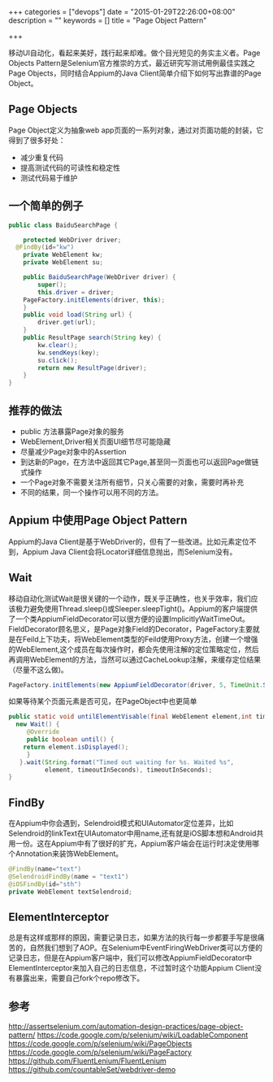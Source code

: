 +++
categories = ["devops"]
date = "2015-01-29T22:26:00+08:00"
description = ""
keywords = []
title = "Page Object Pattern"

+++

移动UI自动化，看起来美好，践行起来却难。做个目光短见的务实主义者。Page Objects Pattern是Selenium官方推崇的方式，最近研究写测试用例最佳实践之Page Objects，同时结合Appium的Java Client简单介绍下如何写出靠谱的Page Object。

## Page Objects

Page Object定义为抽象web app页面的一系列对象，通过对页面功能的封装，它得到了很多好处：

* 减少重复代码
* 提高测试代码的可读性和稳定性
* 测试代码易于维护
<!--more-->
## 一个简单的例子

```java
public class BaiduSearchPage {

	protected WebDriver driver;
  @FindBy(id="kw")
	private WebElement kw;
	private WebElement su;

	public BaiduSearchPage(WebDriver driver) {
		super();
		this.driver = driver;
    PageFactory.initElements(driver, this);
	}
	public void load(String url) {
		driver.get(url);
	}
	public ResultPage search(String key) {
		kw.clear();
		kw.sendKeys(key);
		su.click();
		return new ResultPage(driver);
	}
}
```

## 推荐的做法

* public 方法暴露Page对象的服务
* WebElement,Driver相关页面UI细节尽可能隐藏
* 尽量减少Page对象中的Assertion
* 到达新的Page，在方法中返回其它Page,甚至同一页面也可以返回Page做链式操作
* 一个Page对象不需要关注所有细节，只关心需要的对象，需要时再补充
* 不同的结果，同一个操作可以用不同的方法。

## Appium 中使用Page Object Pattern

Appium的Java Client是基于WebDriver的，但有了一些改进。比如元素定位不到，Appium Java Client会将Locator详细信息抛出，而Selenium没有。

## Wait

移动自动化测试Wait是很关键的一个动作，既关乎正确性，也关乎效率，我们应该极力避免使用Thread.sleep()或Sleeper.sleepTight()。Appium的客户端提供了一个类AppiumFieldDecorator可以很方便的设置ImplicitlyWaitTimeOut。FieldDecorator顾名思义，是Page对象Field的Decorator，PageFactory主要就是在Feild上下功夫，将WebElement类型的Feild使用Proxy方法，创建一个增强的WebElement,这个成员在每次操作时，都会先使用注解的定位策略定位，然后再调用WebElement的方法，当然可以通过CacheLookup注解，来缓存定位结果（尽量不这么做)。

```java
PageFactory.initElements(new AppiumFieldDecorator(driver, 5, TimeUnit.SECONDS), pageObject);
```

如果等待某个页面元素是否可见，在PageObject中也更简单

```java
public static void untilElementVisable(final WebElement element,int timeoutInSeconds){
  new Wait() {
     @Override
     public boolean until() {
	return element.isDisplayed();
     }
   }.wait(String.format("Timed out waiting for %s. Waited %s",
		  element, timeoutInSeconds), timeoutInSeconds);
}

```

## FindBy

在Appium中你会遇到，Selendroid模式和UIAutomator定位差异，比如Selendroid的linkText在UIAutomator中用name,还有就是iOS脚本想和Android共用一份。这在Appium中有了很好的扩充，Appium客户端会在运行时决定使用哪个Annotation来装饰WebElement。

```java
@FindBy(name="text")
@SelendroidFindBy(name = "text1")
@iOSFindBy(id="sth")
private WebElement textSelendroid;
```

## ElementInterceptor

总是有这样或那样的原因，需要记录日志，如果方法的执行每一步都要手写是很痛苦的，自然我们想到了AOP。在Selenium中EventFiringWebDriver类可以方便的记录日志，但是在Appium客户端中，我们可以修改AppiumFieldDecorator中ElementInterceptor来加入自己的日志信息，不过暂时这个功能Appium Client没有暴露出来，需要自己fork个repo修改下。

## 参考

http://assertselenium.com/automation-design-practices/page-object-pattern/
https://code.google.com/p/selenium/wiki/LoadableComponent
https://code.google.com/p/selenium/wiki/PageObjects
https://code.google.com/p/selenium/wiki/PageFactory
https://github.com/FluentLenium/FluentLenium
https://github.com/countableSet/webdriver-demo
